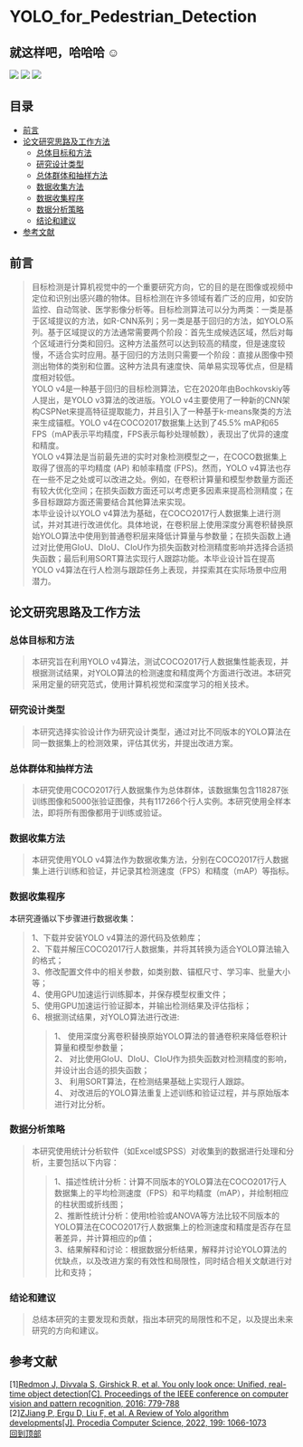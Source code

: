 # YOLO_for_Pedestrian_Detection  

## **就这样吧，哈哈哈**	:relaxed:  

![](https://img.shields.io/badge/author-Picaun-orange) ![](https://img.shields.io/badge/school-SUSE-green) ![](https://img.shields.io/badge/grade-2019-blue)

## 目录  
 - [前言](#前言)
 - [论文研究思路及工作方法](#论文研究思路及工作方法)
    - [总体目标和方法](#总体目标和方法)
    - [研究设计类型](#研究设计类型)
    - [总体群体和抽样方法](#总体群体和抽样方法)
    - [数据收集方法](#数据收集方法)
    - [数据收集程序](#数据收集程序)
    - [数据分析策略](#数据分析策略)
    - [结论和建议](#结论和建议)  
 - [参考文献](#参考文献)
    
## 前言  
>目标检测是计算机视觉中的一个重要研究方向，它的目的是在图像或视频中定位和识别出感兴趣的物体。目标检测在许多领域有着广泛的应用，如安防监控、自动驾驶、医学影像分析等。目标检测算法可以分为两类：一类是基于区域提议的方法，如R-CNN系列；另一类是基于回归的方法，如YOLO系列。基于区域提议的方法通常需要两个阶段：首先生成候选区域，然后对每个区域进行分类和回归。这种方法虽然可以达到较高的精度，但是速度较慢，不适合实时应用。基于回归的方法则只需要一个阶段：直接从图像中预测出物体的类别和位置。这种方法具有速度快、简单易实现等优点，但是精度相对较低。  
YOLO v4是一种基于回归的目标检测算法，它在2020年由Bochkovskiy等人提出，是YOLO v3算法的改进版。YOLO v4主要使用了一种新的CNN架构CSPNet来提高特征提取能力，并且引入了一种基于k-means聚类的方法来生成锚框。YOLO v4在COCO2017数据集上达到了45.5% mAP和65 FPS（mAP表示平均精度，FPS表示每秒处理帧数），表现出了优异的速度和精度。  
YOLO v4算法是当前最先进的实时对象检测模型之一，在COCO数据集上取得了很高的平均精度 (AP) 和帧率精度 (FPS)。然而，YOLO v4算法也存在一些不足之处或可以改进之处。例如，在卷积计算量和模型参数量方面还有较大优化空间；在损失函数方面还可以考虑更多因素来提高检测精度；在多目标跟踪方面还需要结合其他算法来实现。  
本毕业设计以YOLO v4算法为基础，在COCO2017行人数据集上进行测试，并对其进行改进优化。具体地说，在卷积层上使用深度分离卷积替换原始YOLO算法中使用到普通卷积层来降低计算量与参数量；在损失函数上通过对比使用GIoU、DIoU、CIoU作为损失函数对检测精度影响并选择合适损失函数；最后利用SORT算法实现行人跟踪功能。本毕业设计旨在提高YOLO v4算法在行人检测与跟踪任务上表现，并探索其在实际场景中应用潜力。

## 论文研究思路及工作方法  
### 总体目标和方法  
>本研究旨在利用YOLO v4算法，测试COCO2017行人数据集性能表现，并根据测试结果，对YOLO算法的检测速度和精度两个方面进行改进。本研究采用定量的研究范式，使用计算机视觉和深度学习的相关技术。  

### 研究设计类型  
>本研究选择实验设计作为研究设计类型，通过对比不同版本的YOLO算法在同一数据集上的检测效果，评估其优劣，并提出改进方案。  

### 总体群体和抽样方法  
>本研究使用COCO2017行人数据集作为总体群体，该数据集包含118287张训练图像和5000张验证图像，共有117266个行人实例。本研究使用全样本法，即将所有图像都用于训练或验证。  

### 数据收集方法  
>本研究使用YOLO v4算法作为数据收集方法，分别在COCO2017行人数据集上进行训练和验证，并记录其检测速度（FPS）和精度（mAP）等指标。  

### 数据收集程序  
本研究遵循以下步骤进行数据收集：  
>1、下载并安装YOLO v4算法的源代码及依赖库；  
2、下载并解压COCO2017行人数据集，并将其转换为适合YOLO算法输入的格式；  
3、修改配置文件中的相关参数，如类别数、锚框尺寸、学习率、批量大小等；  
4、使用GPU加速运行训练脚本，并保存模型权重文件；  
5、使用GPU加速运行验证脚本，并输出检测结果及评估指标；  
6、根据测试结果，对YOLO算法进行改进:  
>>1、 使用深度分离卷积替换原始YOLO算法的普通卷积来降低卷积计算量和模型参数量；  
2、 对比使用GIoU、DIoU、CIoU作为损失函数对检测精度的影响，并设计出合适的损失函数；  
3、 利用SORT算法，在检测结果基础上实现行人跟踪。  
4、 对改进后的YOLO算法重复上述训练和验证过程，并与原始版本进行对比分析。  

### 数据分析策略  
>本研究使用统计分析软件（如Excel或SPSS）对收集到的数据进行处理和分析，主要包括以下内容：  
>>1、描述性统计分析：计算不同版本的YOLO算法在COCO2017行人数据集上的平均检测速度（FPS）和平均精度（mAP），并绘制相应的柱状图或折线图；  
2、推断性统计分析：使用t检验或ANOVA等方法比较不同版本的YOLO算法在COCO2017行人数据集上的检测速度和精度是否存在显著差异，并计算相应的p值；  
3、结果解释和讨论：根据数据分析结果，解释并讨论YOLO算法的优缺点，以及改进方案的有效性和局限性，同时结合相关文献进行对比和支持；  

### 结论和建议  
>总结本研究的主要发现和贡献，指出本研究的局限性和不足，以及提出未来研究的方向和建议。  

## 参考文献
[1][Redmon J, Divvala S, Girshick R, et al. You only look once: Unified, real-time object detection[C]. Proceedings of the IEEE conference on computer vision and pattern recognition, 2016: 779-788](https://arxiv.org/pdf/1506.02640.pdf "You only look once: Unified, real-time object detection")  
[2][ZJiang P, Ergu D, Liu F, et al. A Review of Yolo algorithm developments[J]. Procedia Computer Science, 2022, 199: 1066-1073](https://pdf.sciencedirectassets.com/280203/1-s2.0-S1877050922X00021/1-s2.0-S1877050922001363/main.pdf?X-Amz-Security-Token=IQoJb3JpZ2luX2VjENf%2F%2F%2F%2F%2F%2F%2F%2F%2F%2FwEaCXVzLWVhc3QtMSJHMEUCIQDb5remvZVhCZc5XSYxKtjRzEf0XjWztUpobNypmO3oAwIgD%2BVubCdQRyMyjbZpfRfa5%2ByPmVWYcT4fsTYPqn5YEigqvAUIkP%2F%2F%2F%2F%2F%2F%2F%2F%2F%2FARAFGgwwNTkwMDM1NDY4NjUiDGd%2BtUPcT7sJuNBAlSqQBV0RBxWdeH%2BNiwxWXo8VcLflNW7halzr2PHgG6Epmi%2BKkncm9aN1yhcs%2FjW%2FvXT%2FtGRUvox6CCHfTmHfHL7QXoa9aUSQQh6rY%2BFy3nJs1UETs57vNlkEQr%2Bk%2FrQ67tppNoQO8IlEtCPjJrIx0UCZqsISblnXUVGW5aeVZy4RPAOHFNShSrGuChSRtj1rJFa8pQwVUI%2FdACxye2rN04gXwmZDxTsL7d3%2Bdb7pQHRZjsDkH7QMkePzCeHndVXMXN5E1Is7uCTWfRUGGVwC1HZPZBCmM6AIn1%2B4X0UXSGTk8WTmurJ3oqxEJfs1lTOCYcTNqmMeavxUi1QDvgfMNKKWIU2K7sGlSVhQZkmAZ5o8%2B23Wlr6xgnsOiRai8LvZdBuaNbRze%2Fg3VOL%2FU6qyDBoxoTmAGOJ0iGJuCLAdx1hVfwoKGg3QbTm18yfZ9MmR7hecPHDlFHjz2JdoJsYKgV4LZQybBsrWFVGMf08uw0KW3%2BQUhOhXYU2UeCLz%2FWyunaRiGg28lWxqkrEyDvmxEzO8iJH0egebMfKt5Eaulma1gDnLdU1Nc%2Fj%2BXLJIV9I1mKOtXSnb3nVwWUmz1W1CNSIWTZaFBCkEW8mnYEKsVThvHKtMRn7YKyDUSW9a0128jnH82Np25FXNO5VVYwMyEBmC4qVRY5vCgFgd1ruwEk0EXFX%2BVWQVkVnTtgoAj3UCnGvt0FU13Qbdv6z6LQ8%2Fv24MVoT6yc0jC6KhaJz0FvhyyrREY1hVX42xW8YuRYi5Jd7leN%2FF9u8q9D6rIX42ADiluMorTgh%2FVesTCMhcdwOE5CwQCPNp74R4sGIiLyUOojfJUobBi92huzog%2BTfP1GVPqZbLpxwaHB2yujlcGaLAGcO2MJGfsqAGOrEB3ijHFB0YTmvlfxYfBPyCVm%2F%2F9d4ZKltJfObOiuGxI0Dx3HWVXCfGulkKS3S%2FFy3%2BPtSP3XNyXQ2rMRu1AjbwQ28i8gxu%2BNI3lsvwgORd3K6v2yvabc%2Buuhvyufv50%2BzhObGxvAwA9Myb4owLaJU7NlrhTyXAqh6gbVRe%2FiaDyt6UVlCZCKpueLPysCiiiX5ZINzWLCJfmpOo7YerLadrJgajykehkuzNmLvTBR3UdVr6&X-Amz-Algorithm=AWS4-HMAC-SHA256&X-Amz-Date=20230311T152442Z&X-Amz-SignedHeaders=host&X-Amz-Expires=300&X-Amz-Credential=ASIAQ3PHCVTYSVHIXWWH%2F20230311%2Fus-east-1%2Fs3%2Faws4_request&X-Amz-Signature=6bf0de080caf585677d943ef22725c7c8b558108ab307c68e61d455bc984b48b&hash=945591910a8141c899f1b5c3ef5e86f1c43b153f6987426fc368e4ad60529360&host=68042c943591013ac2b2430a89b270f6af2c76d8dfd086a07176afe7c76c2c61&pii=S1877050922001363&tid=spdf-d58c47a6-6ae4-43c3-99a9-53baf1f63ebc&sid=24a04356791ad14c3a1b3c445ba161d7573agxrqa&type=client&tsoh=d3d3LnNjaWVuY2VkaXJlY3QuY29t&ua=0f115705535a060b5407&rr=7a64ce4f1cc62efd&cc=us "A Review of Yolo algorithm developments[J]. Procedia Computer Science")  
[回到顶部](#readme)